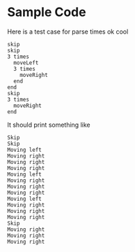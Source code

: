 # Sample Code

Here is a test case for parse times ok cool
```
skip
skip
3 times
  moveLeft
  3 times
    moveRight
  end
end
skip
3 times
  moveRight
end
```

It should print something like
```
Skip
Skip
Moving left
Moving right
Moving right
Moving right
Moving left
Moving right
Moving right
Moving right
Moving left
Moving right
Moving right
Moving right
Skip
Moving right
Moving right
Moving right
```
